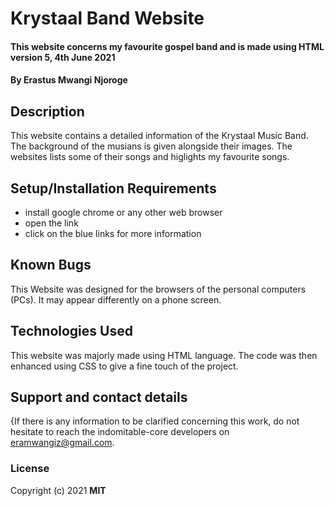 # Krystaal Band Website
#### This website concerns my favourite gospel band and is made using HTML version 5, 4th June 2021
#### By **Erastus Mwangi Njoroge**
## Description
This website contains a detailed information of the Krystaal Music Band. The background of the musians is given alongside their images. The websites lists some of their songs and higlights my favourite songs.
## Setup/Installation Requirements
* install google chrome or any other web browser
* open the link
* click on the blue links for more information 

## Known Bugs
This Website was designed for the browsers of the personal computers (PCs). It may appear differently on a phone screen.
## Technologies Used
This website was majorly made using HTML language. The code was then enhanced using CSS to give a fine touch of the project. 
## Support and contact details
{If there is any information to be clarified concerning this work, do not hesitate to reach the indomitable-core developers on eramwangiz@gmail.com.
### License
Copyright (c) 2021 **MIT**
 
